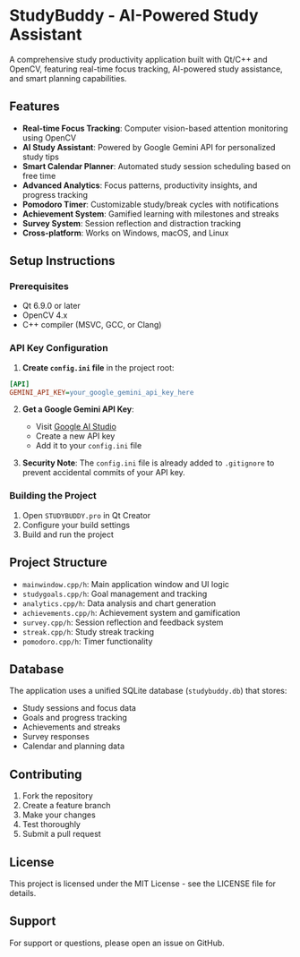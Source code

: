 # StudyBuddy - AI-Powered Study Assistant

A comprehensive study productivity application built with Qt/C++ and OpenCV, featuring real-time focus tracking, AI-powered study assistance, and smart planning capabilities.

## Features

- **Real-time Focus Tracking**: Computer vision-based attention monitoring using OpenCV
- **AI Study Assistant**: Powered by Google Gemini API for personalized study tips
- **Smart Calendar Planner**: Automated study session scheduling based on free time
- **Advanced Analytics**: Focus patterns, productivity insights, and progress tracking
- **Pomodoro Timer**: Customizable study/break cycles with notifications
- **Achievement System**: Gamified learning with milestones and streaks
- **Survey System**: Session reflection and distraction tracking
- **Cross-platform**: Works on Windows, macOS, and Linux

## Setup Instructions

### Prerequisites
- Qt 6.9.0 or later
- OpenCV 4.x
- C++ compiler (MSVC, GCC, or Clang)

### API Key Configuration

1. **Create `config.ini` file** in the project root:
```ini
[API]
GEMINI_API_KEY=your_google_gemini_api_key_here
```

2. **Get a Google Gemini API Key**:
   - Visit [Google AI Studio](https://makersuite.google.com/app/apikey)
   - Create a new API key
   - Add it to your `config.ini` file

3. **Security Note**: The `config.ini` file is already added to `.gitignore` to prevent accidental commits of your API key.

### Building the Project

1. Open `STUDYBUDDY.pro` in Qt Creator
2. Configure your build settings
3. Build and run the project

## Project Structure

- `mainwindow.cpp/h`: Main application window and UI logic
- `studygoals.cpp/h`: Goal management and tracking
- `analytics.cpp/h`: Data analysis and chart generation
- `achievements.cpp/h`: Achievement system and gamification
- `survey.cpp/h`: Session reflection and feedback system
- `streak.cpp/h`: Study streak tracking
- `pomodoro.cpp/h`: Timer functionality

## Database

The application uses a unified SQLite database (`studybuddy.db`) that stores:
- Study sessions and focus data
- Goals and progress tracking
- Achievements and streaks
- Survey responses
- Calendar and planning data

## Contributing

1. Fork the repository
2. Create a feature branch
3. Make your changes
4. Test thoroughly
5. Submit a pull request

## License

This project is licensed under the MIT License - see the LICENSE file for details.

## Support

For support or questions, please open an issue on GitHub. 